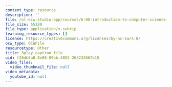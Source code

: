 ```yaml
---
content_type: resource
description: ''
file: /ol-ocw-studio-app/courses/6-00-introduction-to-computer-science-and-programming-fall-2008/f26db6a88e8809bb4052263232667b15_IZaAUwW7OsU.srt
file_size: 55180
file_type: application/x-subrip
learning_resource_types: []
license: https://creativecommons.org/licenses/by-nc-sa/4.0/
ocw_type: OCWFile
resourcetype: Other
title: 3play caption file
uid: f26db6a8-8e88-09bb-4052-263232667b15
video_files:
  video_thumbnail_file: null
video_metadata:
  youtube_id: null
---
```

